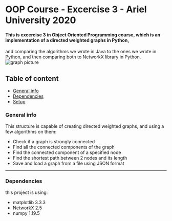 # OOP Course - Excercise 3 - Ariel University 2020
#### This is excercise 3 in Object Oriented Programming course, which is an implementation of a directed weighted graphs in Python,  
and comparing the algorithms we wrote in Java to the ones we wrote in Python, and then comparing both to NetworkX library in Python.
![graph picture](/pictures/graph.png)

## Table of content
* [General info](#general-info)
* [Dependencies](#dependencies)
* [Setup](#setup)


### General info
This structure is capable of creating directed weighted graphs, and using a few algorithms on them:

- Check if a graph is strongly connected
- Find all the connected components of the graph
- Find the connected component of a specified node
- Find the shortest path between 2 nodes and its length
- Save and load a graph from a file using JSON format

---

### Dependencies
this project is using:
- matplotlib 3.3.3
- NetworkX 2.5
- numpy 1.19.5



